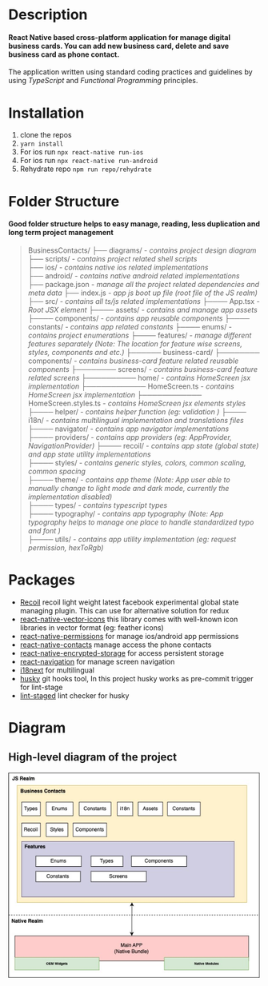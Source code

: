 # Description

#### React Native based cross-platform application for manage digital business cards. You can add new business card, delete and save business card as phone contact.

The application written using standard coding practices and guidelines by using *TypeScript* and *Functional Programming* principles.

# Installation

1. clone the repos
2. `yarn install`
3. For ios run `npx react-native run-ios`
4. For ios run `npx react-native run-android`
5. Rehydrate repo `npm run repo/rehydrate`

# Folder Structure
#### Good folder structure helps to easy manage, reading, less duplication and long term project management

> BusinessContacts/
> ├── diagrams/  - *contains project design diagram*  
> ├── scripts/  - *contains project related shell scripts*  
> ├── ios/  - *contains native ios related implementations*  
> ├── android/ - *contains native android related implementations*   
> ├── package.json - *manage all the project related dependencies and meta data*
> ├── index.js - *app js boot up file (root file of the JS realm)*
> ├── src/ - *contains all ts/js related implementations*
> ├──── App.tsx - *Root JSX element*
> ├──── assets/ - *contains and manage app assets*
> ├──── components/ - *contains app reusable components*
> ├──── constants/ - *contains app related constants*
> ├──── enums/ - *contains project enumerations*
> ├──── features/ - *manage different features separately (Note: The location for feature wise screens, styles, components and etc.)*
> ├────── business-card/
> ├──────── components/ - *contains business-card feature related reusable components*
> ├──────── screens/ - *contains business-card feature related screens*
> ├────────── home/ - *contains HomeScreen jsx implementation*
> ├──────────── HomeScreen.ts - *contains HomeScreen jsx implementation*
> ├──────────── HomeScreen.styles.ts - *contains HomeScreen jsx elements styles*
> ├──── helper/ - *contains helper function (eg: validation )*
> ├──── i18n/ - *contains multilingual implementation and translations files*  
> ├──── navigator/ - *contains app navigator implementations*  
> ├──── providers/ - *contains app providers (eg: AppProvider, NavigationProvider)*
> ├──── recoil/ - *contains app state (global state) and app state utility implementations*  
> ├──── styles/ - *contains generic styles, colors, common scaling, common spacing*  
> ├──── theme/ - *contains app theme (Note: App user able to manually change to light mode and dark mode, currently the implementation disabled)*  
> ├──── types/ - *contains typescript types*  
> ├──── typography/ - *contains app typography (Note: App typography helps to manage one place to handle standardized typo and font )*  
> ├──── utils/ - *contains app utility implementation (eg: request permission, hexToRgb)*  

# Packages

- [Recoil](https://github.com/facebookexperimental/Recoil) recoil light weight latest facebook experimental global state managing plugin. This can use for alternative solution for redux
- [react-native-vector-icons](https://github.com/oblador/react-native-vector-icons) this library comes with well-known icon libraries in vector format (eg: feather icons)
- [react-native-permissions](https://github.com/zoontek/react-native-permissions) for manage ios/android app permissions
- [react-native-contacts](https://github.com/morenoh149/react-native-contacts) manage access the phone contacts
- [react-native-encrypted-storage](https://github.com/emeraldsanto/react-native-encrypted-storage) for access persistent storage
- [react-navigation](https://reactnavigation.org/) for manage screen navigation
- [i18next](https://www.i18next.com/) for multilingual
- [husky](https://typicode.github.io/husky/#/) git hooks tool, In this project husky works as pre-commit trigger for lint-stage
- [lint-staged](https://github.com/okonet/lint-staged) lint checker for husky

# Diagram
## High-level diagram of the project

![Architecture Diagram](diagrams/architecture.jpg)